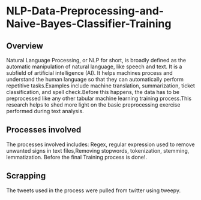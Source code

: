 # NLP-Data-Preprocessing-and-Naive-Bayes-Classifier-Training

## Overview
Natural Language Processing, or NLP for short, is broadly defined as the automatic 
manipulation of natural language, like speech and text. It is a subfield of artificial 
intelligence (AI).
It helps machines process and understand the human language so that they can automatically
perform repetitive tasks.Examples include machine translation, summarization, ticket 
classification, and spell check.Before this happens, the data has to be preprocessed 
like any other tabular machine learning training process.This research helps to shed more
light on the basic preprocessing exercise performed during text analysis.

## Processes involved
The processes involved includes: Regex, regular expression used to remove unwanted 
signs in text files,Removing stopwords, tokenization, stemming, lemmatization.
Before the final Training process is done!.

## Scrapping
The tweets used in the process were pulled from twitter using tweepy.
